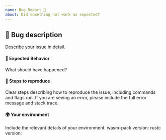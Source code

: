 ```yaml
---
name: Bug Report 🐛
about: Did something not work as expected?
---
```


## 🐛 Bug description
Describe your issue in detail.

#### 🤔 Expected Behavior
What should have happened?

#### 👟 Steps to reproduce
Clear steps describing how to reproduce the issue, including commands and flags run. If you are seeing an error, please include the full error message and stack trace.

#### 🌍 Your environment
Include the relevant details of your environment.
wasm-pack version:
rustc version: